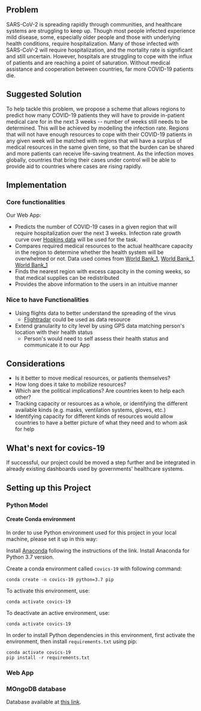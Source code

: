 ## Problem
SARS-CoV-2 is spreading rapidly through communities, and healthcare systems are struggling to keep up. Though most 
people infected experience mild disease, some, especially older people and those with underlying health conditions, 
require hospitalization. Many of those infected with SARS-CoV-2 will require hospitalization, and the mortality rate 
is significant and still uncertain. However, hospitals are struggling to cope with the influx of patients and are 
reaching a point of saturation. Without medical assistance and cooperation between countries, far more COVID-19 
patients die. 

## Suggested Solution
To help tackle this problem, we propose a scheme that allows regions to predict how many COVID-19 patients they will 
have to provide in-patient medical care for in the next 3 weeks -- number of weeks still needs to be determined. 
This will be achieved by modelling the infection rate. Regions that will not have enough resources to cope with their 
COVID-19 patients in any given week will be matched with regions that will have a surplus of medical resources in the 
same given time, so that the burden can be shared and more patients can receive life-saving treatment. As the infection 
moves globally, countries that bring their cases under control will be able to provide aid to countries where cases are 
rising rapidly.

## Implementation
### Core functionalities
Our Web App:
   * Predicts the number of COVID-19 cases in a given region that will require hospitalization over the next 3 weeks. 
     Infection rate growth curve over [Hopkins data](https://covid19api.com/#details) will be used for the task.
   * Compares required medical resources to the actual healthcare capacity in the region to determine whether the health 
     system will be overwhelmed or not. Data used comes from 
     [World Bank_1](https://data.worldbank.org/indicator/sh.med.beds.zs), 
     [World Bank_1](https://data.worldbank.org/indicator/SH.MED.NUMW.P3?locations=AU),
     [World Bank_1](https://data.worldbank.org/indicator/SH.MED.PHYS.ZS)
   * Finds the nearest region with excess capacity in the coming weeks, so that medical supplies can be redistributed
   * Provides the above information to the users in an intuitive manner

### Nice to have Functionalities
* Using flights data to better understand the spreading of the virus
    * [Flightradar](https://www.flightradar24.com/data) could be used as data resource
* Extend granularity to city level by using GPS data matching person's location with their health status
   * Person's would need to self assess their health status and communicate it to our App

## Considerations
   * Is it better to move medical resources, or patients themselves?
   * How long does it take to mobilize resources?
   * Which are the political implications? Are countries keen to help each other?
   * Tracking capacity or resources as a whole, or identifying the different available kinds (e.g. masks, ventilation 
     systems, gloves, etc.)
   * Identifying capacity for different kinds of resources would allow countries to have a better picture of what they 
     need and to whom ask for help

## What's next for covics-19
If successful, our project could be moved a step further and be integrated in already existing dashboards used by 
governments' healthcare systems.

## Setting up this Project

### Python Model

#### Create Conda environment
In order to use Python environment used for this project in your local machine, please set it up in this way:

Install [Anaconda](https://docs.conda.io/projects/conda/en/latest/user-guide/install/linux.html) following the
instructions of the link. Install Anaconda for Python 3.7 version.

Create a conda environment called `covics-19` with following command:
```
conda create -n covics-19 python=3.7 pip
```

To activate this environment, use:
```
conda activate covics-19
```

To deactivate an active environment, use:
```
conda activate covics-19
```

In order to install Python dependencies in this environment, first activate the environment, then install 
`requirements.txt` using pip:
```
conda activate covics-19
pip install -r requirements.txt
```

### Web App

### MOngoDB database
Database available at [this link](https://account.mongodb.com/account/login).